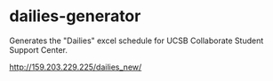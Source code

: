 # dailies-generator
Generates the "Dailies" excel schedule for UCSB Collaborate Student Support Center.

http://159.203.229.225/dailies_new/
